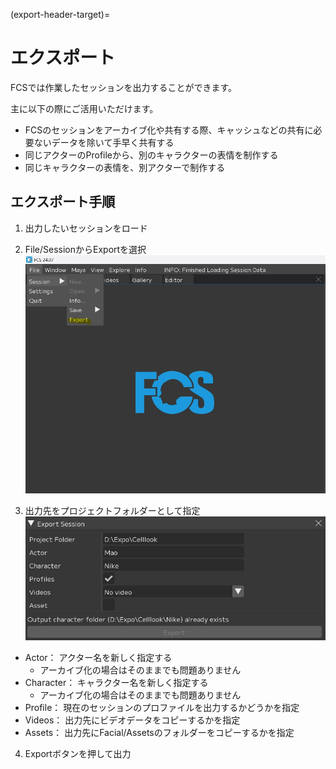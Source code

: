 (export-header-target)=
# エクスポート

FCSでは作業したセッションを出力することができます。

主に以下の際にご活用いただけます。

- FCSのセッションをアーカイブ化や共有する際、キャッシュなどの共有に必要ないデータを除いて手早く共有する
- 同じアクターのProfileから、別のキャラクターの表情を制作する
- 同じキャラクターの表情を、別アクターで制作する


## エクスポート手順

1. 出力したいセッションをロード
  
2. File/SessionからExportを選択
  ![](images/menu_bar.jpg)

3. 出力先をプロジェクトフォルダーとして指定
  ![](images/export_window.jpg)

  - Actor： アクター名を新しく指定する
    - アーカイブ化の場合はそのままでも問題ありません
  - Character： キャラクター名を新しく指定する
    - アーカイブ化の場合はそのままでも問題ありません
  - Profile： 現在のセッションのプロファイルを出力するかどうかを指定
  - Videos： 出力先にビデオデータをコピーするかを指定
  - Assets： 出力先にFacial/Assetsのフォルダーをコピーするかを指定
   
4. Exportボタンを押して出力
